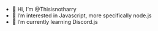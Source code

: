 - 👋 Hi, I’m @Thisisnotharry
- 👀 I’m interested in Javascript, more specifically node.js
- 🌱 I’m currently learning Discord.js

<!---
Thisisnotharry/Thisisnotharry is a ✨ special ✨ repository because its `README.md` (this file) appears on your GitHub profile.
You can click the Preview link to take a look at your changes.
--->
